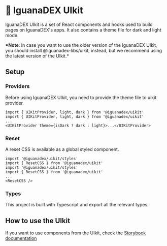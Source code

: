 # 🦎 IguanaDEX UIkit

IguanaDEX UIkit is a set of React components and hooks used to build pages on IguanaDEX's apps. It also contains a theme file for dark and light mode.

**\*Note**: In case you want to use the older version of the IguanaDEX UIkit, you should install @iguanadex-libs/uikit, instead, but we recommend using the latest version of the UIkit.\*

## Setup

### Providers

Before using IguanaDEX UIkit, you need to provide the theme file to uikit provider.

```
import { UIKitProvider, light, dark } from '@iguanadex/uikit'
import { UIKitProvider, light, dark } from '@iguanadex/uikit'
...
<UIKitProvider theme={isDark ? dark : light}>...</UIKitProvider>
```

### Reset

A reset CSS is available as a global styled component.

```
import '@iguanadex/uikit/styles'
import { ResetCSS } from '@iguanadex/uikit'
import '@iguanadex/uikit/styles'
import { ResetCSS } from '@iguanadex/uikit'
...
<ResetCSS />
```

### Types

This project is built with Typescript and export all the relevant types.

## How to use the UIkit

If you want to use components from the UIkit, check the [Storybook documentation](https://uikit.pancake.run)
